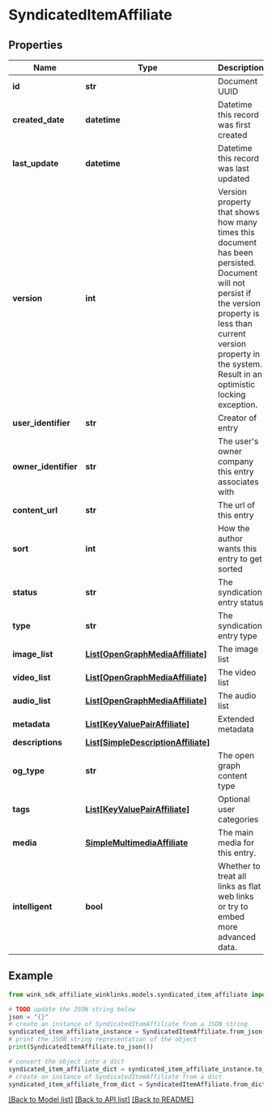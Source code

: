 # SyndicatedItemAffiliate


## Properties

Name | Type | Description | Notes
------------ | ------------- | ------------- | -------------
**id** | **str** | Document UUID | [optional] 
**created_date** | **datetime** | Datetime this record was first created | [optional] 
**last_update** | **datetime** | Datetime this record was last updated | [optional] 
**version** | **int** | Version property that shows how many times this document has been persisted. Document will not persist if the version property is less than current version property in the system. Result in an optimistic locking exception. | [optional] 
**user_identifier** | **str** | Creator of entry | 
**owner_identifier** | **str** | The user&#39;s owner company this entry associates with | 
**content_url** | **str** | The url of this entry | 
**sort** | **int** | How the author wants this entry to get sorted | 
**status** | **str** | The syndication entry status | 
**type** | **str** | The syndication entry type | 
**image_list** | [**List[OpenGraphMediaAffiliate]**](OpenGraphMediaAffiliate.md) | The image list | [optional] 
**video_list** | [**List[OpenGraphMediaAffiliate]**](OpenGraphMediaAffiliate.md) | The video list | [optional] 
**audio_list** | [**List[OpenGraphMediaAffiliate]**](OpenGraphMediaAffiliate.md) | The audio list | [optional] 
**metadata** | [**List[KeyValuePairAffiliate]**](KeyValuePairAffiliate.md) | Extended metadata | [optional] 
**descriptions** | [**List[SimpleDescriptionAffiliate]**](SimpleDescriptionAffiliate.md) |  | 
**og_type** | **str** | The open graph content type | [optional] 
**tags** | [**List[KeyValuePairAffiliate]**](KeyValuePairAffiliate.md) | Optional user categories | [optional] 
**media** | [**SimpleMultimediaAffiliate**](SimpleMultimediaAffiliate.md) | The main media for this entry. | [optional] 
**intelligent** | **bool** | Whether to treat all links as flat web links or try to embed more advanced data. | [optional] 

## Example

```python
from wink_sdk_affiliate_winklinks.models.syndicated_item_affiliate import SyndicatedItemAffiliate

# TODO update the JSON string below
json = "{}"
# create an instance of SyndicatedItemAffiliate from a JSON string
syndicated_item_affiliate_instance = SyndicatedItemAffiliate.from_json(json)
# print the JSON string representation of the object
print(SyndicatedItemAffiliate.to_json())

# convert the object into a dict
syndicated_item_affiliate_dict = syndicated_item_affiliate_instance.to_dict()
# create an instance of SyndicatedItemAffiliate from a dict
syndicated_item_affiliate_from_dict = SyndicatedItemAffiliate.from_dict(syndicated_item_affiliate_dict)
```
[[Back to Model list]](../README.md#documentation-for-models) [[Back to API list]](../README.md#documentation-for-api-endpoints) [[Back to README]](../README.md)


